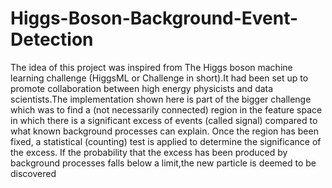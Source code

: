 # Higgs-Boson-Background-Event-Detection

The idea of this project was inspired from The Higgs boson machine learning challenge (HiggsML or Challenge in short).It had been set up to promote collaboration between high energy physicists and data scientists.The implementation shown here is part of the bigger challenge which was to find a (not necessarily connected) region in the feature space in
which there is a significant excess of events (called signal) compared to what known background processes can explain. Once the region has been fixed, a statistical (counting) test is applied to determine the significance of the excess. If the probability that the excess has been produced by background processes falls below a limit,the new particle is deemed to be discovered
